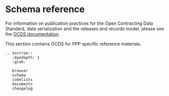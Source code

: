 # Schema reference

For information on publication practices for the Open Contracting Data Standard, data serialization and the releases and records model, please see the [OCDS documentation](http://standard.open-contracting.org).

This section contains OCDS for PPP specific reference materials.

```eval_rst
.. toctree::
   :maxdepth: 1
   :glob:

   browser
   schema
   codelists
   documents
   changelog

```
